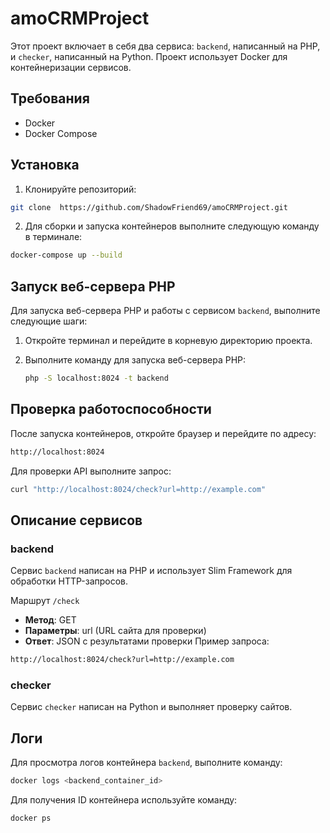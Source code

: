 # amoCRMProject

Этот проект включает в себя два сервиса: `backend`, написанный на PHP, и `checker`, написанный на Python. Проект использует Docker для контейнеризации сервисов.


## Требования

- Docker
- Docker Compose

## Установка

1. Клонируйте репозиторий:

```bash
git clone  https://github.com/ShadowFriend69/amoCRMProject.git
```

2. Для сборки и запуска контейнеров выполните следующую команду в терминале:
```bash
docker-compose up --build
```

## Запуск веб-сервера PHP

Для запуска веб-сервера PHP и работы с сервисом `backend`, выполните следующие шаги:

1. Откройте терминал и перейдите в корневую директорию проекта.

2. Выполните команду для запуска веб-сервера PHP:
   ```bash
   php -S localhost:8024 -t backend

## Проверка работоспособности

После запуска контейнеров, откройте браузер и перейдите по адресу:
```bash
http://localhost:8024
```

Для проверки API выполните запрос:
```bash
curl "http://localhost:8024/check?url=http://example.com"
```

## Описание сервисов

### backend
Сервис `backend` написан на PHP и использует Slim Framework для обработки HTTP-запросов.

Маршрут `/check`

- **Метод**: GET
- **Параметры**: url (URL сайта для проверки)
- **Ответ**: JSON с результатами проверки
Пример запроса:
```bash
http://localhost:8024/check?url=http://example.com
```

### checker
Сервис `checker` написан на Python и выполняет проверку сайтов.

## Логи
Для просмотра логов контейнера `backend`, выполните команду:
```bash
docker logs <backend_container_id>
```

Для получения ID контейнера используйте команду:
```bash
docker ps
```

